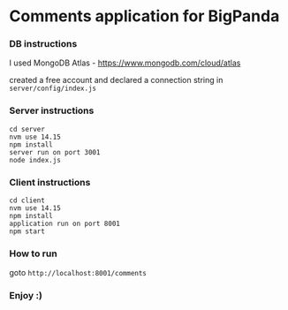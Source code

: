 # Comments application for BigPanda

### DB instructions
I used MongoDB Atlas - https://www.mongodb.com/cloud/atlas

created a free account and declared a connection string in ```server/config/index.js``` 

### Server instructions 

```$xslt
cd server
nvm use 14.15
npm install
server run on port 3001
node index.js
```

### Client instructions 

```$xslt
cd client
nvm use 14.15
npm install
application run on port 8001
npm start
```

### How to run
goto ```http://localhost:8001/comments```


### Enjoy :)


